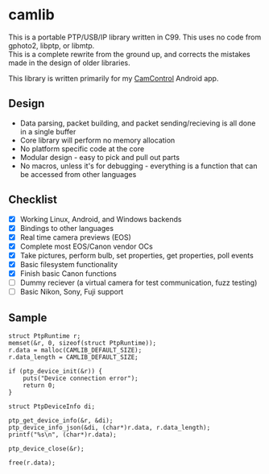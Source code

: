 # camlib
This is a portable PTP/USB/IP library written in C99. This uses no code from gphoto2, libptp, or libmtp.  
This is a complete rewrite from the ground up, and corrects the mistakes made in the design of older libraries.  

This library is written primarily for my [CamControl](https://camcontrol.danielc.dev/) Android app.

## Design
- Data parsing, packet building, and packet sending/recieving is all done in a single buffer
- Core library will perform no memory allocation
- No platform specific code at the core
- Modular design - easy to pick and pull out parts
- No macros, unless it's for debugging - everything is a function that can be accessed from other languages

## Checklist
- [x] Working Linux, Android, and Windows backends
- [x] Bindings to other languages
- [x] Real time camera previews (EOS)
- [x] Complete most EOS/Canon vendor OCs
- [x] Take pictures, perform bulb, set properties, get properties, poll events
- [x] Basic filesystem functionality
- [x] Finish basic Canon functions
- [ ] Dummy reciever (a virtual camera for test communication, fuzz testing)
- [ ] Basic Nikon, Sony, Fuji support

## Sample
```
struct PtpRuntime r;
memset(&r, 0, sizeof(struct PtpRuntime));
r.data = malloc(CAMLIB_DEFAULT_SIZE);
r.data_length = CAMLIB_DEFAULT_SIZE;

if (ptp_device_init(&r)) {
	puts("Device connection error");
	return 0;
}

struct PtpDeviceInfo di;

ptp_get_device_info(&r, &di);
ptp_device_info_json(&di, (char*)r.data, r.data_length);
printf("%s\n", (char*)r.data);

ptp_device_close(&r);

free(r.data);
```
